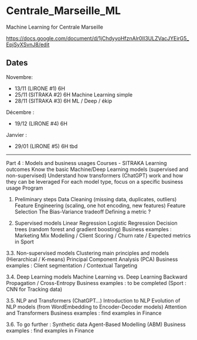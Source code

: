 # Centrale_Marseille_ML
Machine Learning for Centrale Marseille

https://docs.google.com/document/d/1jChdyyoHfznAlr0II3ULZVacJYEirG5_EpjSyXSvnJ8/edit


Dates
------
Novembre: 
- 13/11 (LIRONE #1) 6H  
- 25/11 (SITRAKA #2) 6H Machine Learning simple 
- 28/11 (SITRAKA #3) 6H ML / Deep / ékip
  
Décembre :

- 19/12 (LIRONE #4) 6H
  
Janvier :

- 29/01 (LIRONE #5) 6H 
tbd


-------
Part 4 : Models and business usages 
Courses - SITRAKA
Learning outcomes
Know the basic Machine/Deep Learning models (supervised and non-supervised)
Understand how transformers (ChatGPT) work and how they can be leveraged
For each model type, focus on a specific business usage
Program
1. Preliminary steps
Data Cleaning (missing data, duplicates, outliers)
Feature Engineering (scaling, one hot encoding, new features)
Feature Selection
The Bias-Variance tradeoff
Defining a metric ?

2. Supervised models
Linear Regression
Logistic Regression 
Decision trees (random forest and gradient boosting)
Business examples : Marketing Mix Modelling / Client Scoring / Churn rate / Expected metrics in Sport

3.3. Non-supervised models
Clustering main principles and models (Hierarchical / K-means)
Principal Component Analysis (PCA)
Business examples : Client segmentation / Contextual Targeting

3.4. Deep Learning models
Machine Learning vs. Deep Learning
Backward Propagation / Cross-Entropy
Business examples : to be completed (Sport : CNN for Tracking data)

3.5. NLP and Transformers (ChatGPT…)
Introduction to NLP
Evolution of NLP models (from WordEmbedding to Encoder-Decoder models)
Attention and Transformers
Business examples : find examples in Finance 

3.6. To go further : Synthetic data
Agent-Based Modelling (ABM)
Business examples : find examples in Finance 

